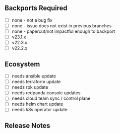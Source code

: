 <!--

See https://github.com/redpanda-data/redpanda/blob/dev/CONTRIBUTING.md##pull-request-body
for more details and examples of what is expected in a PR body.

Content in this top section is REQUIRED.

Describe, in plain language, the motivation behind the change (bug fix,
feature, improvement) in this PR and how the included commits address it.

Add the GitHub keyword `Fixes` to link to bug(s) this PR will fix, e.g.

  Fixes #ISSUE-NUMBER, Fixes #ISSUE-NUMBER, ...

If this PR is a backport, link to the original with `Backport of PR`, e.g.

  Backport of PR #PR-NUMBER

-->

## Backports Required

<!--

Checking at least one of the checkboxes is REQUIRED if this PR is not a backport.

-->

- [ ] none - not a bug fix
- [ ] none - issue does not exist in previous branches
- [ ] none - papercut/not impactful enough to backport
- [ ] v23.1.x
- [ ] v22.3.x
- [ ] v22.2.x

## Ecosystem

<!--

Content in this section is OPTIONAL.

Describe, in plain language, how this PR affects an end-user. Explain
topic flags, configuration flags, command line flags, deprecation
policies, etc. that are added or modified. Don't ship user breaking
changes. Ask the @redpanda-data/product team if you need help with user
visible changes.

-->

- [ ] needs ansible update
- [ ] needs terraform update
- [ ] needs rpk update
- [ ] needs redpanda console updates
- [ ] needs cloud team sync / control plane
- [ ] needs helm chart update
- [ ] needs k8s operator update

## Release Notes

<!--

Adding a sub-section or `none` is REQUIRED if the PR is not a backport PR.
If this is a backport PR, adding contents to this section will override
the release notes section inherited from the original PR to dev.

Add one or more of the sub-sections with a short description bullet
point of the change, e.g.

  ### Bug Fixes

  * Short description of the bug fix if this is a PR to `dev` branch.

  ### Features

  * Short description of the feature. Explain how to configure.

  ### Improvements

  * Short description of how this PR improves existing behavior.

If the changes in this PR do not need to be mentioned in the release
notes, then don't add a sub-section and simply list `none`, e.g.

  * none

-->
